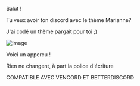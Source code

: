 Salut ! 

Tu veux avoir ton discord avec le thème Marianne? 

J'ai codé un thème pargait pour toi ;)

![image](https://github.com/user-attachments/assets/a6ee4591-1a82-4367-8307-6b20325ec220)

Voici un appercu !

Rien ne changent, à part la police d'écriture

COMPATIBLE AVEC VENCORD ET BETTERDISCORD
